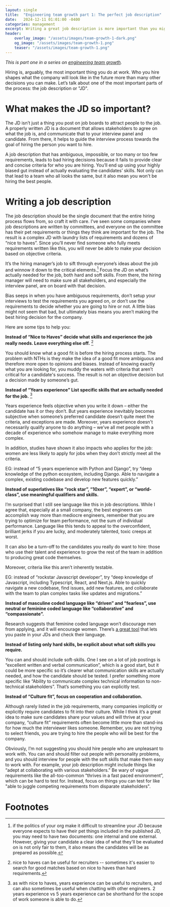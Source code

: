 ```yaml
---
layout: single
title:  "Engineering team growth part 1: The perfect job description"
date:   2024-12-11 01:01:00 -0400
categories: management
excerpt: Writing a great job description is more important than you might think when it comes to hiring great talent. Learn why that is, and how to create one.
header:
    overlay_image: "/assets/images/team-growth-1-dark.png"
    og_image: "/assets/images/team-growth-1.png"
    teaser: "/assets/images/team-growth-1.png"
---
```

*This is part one in a series on [engineering team growth](/series/engineering-team-growth/).*

Hiring is, arguably, the most important thing you do at work. Who you hire shapes what the company will look like in the future more than many other decisions you can make. Let’s talk about one of the most important parts of the process: the job description or "JD".

# What makes the JD so important?
The JD isn’t just a thing you post on job boards to attract people to the job. A properly written JD is a document that allows stakeholders to agree on what the job is, and communicate that to your interview panel and candidate. From there, it helps to guide the interview process towards the goal of hiring the person you want to hire.

A job description that has ambiguous, impossible, or too many or too few requirements, leads to bad hiring decisions because it fails to provide clear and concise criteria for who you are hiring. You’ll end up using your highly biased gut instead of actually evaluating the candidates’ skills. Not only can that lead to a team who all looks the same, but it also mean you won't be hiring the best people.

# Writing a job description
The job description should be the single document that the entire hiring process flows from, so craft it with care. I’ve seen some companies where job descriptions are written by committees, and everyone on the committee has their pet requirements or things they think are important for the job. The result is a complex JD with laundry lists of requirements and dozens of “nice to haves”. Since you’ll never find someone who fully meets requirements written like this, you will never be able to make your decision based on objective criteria.

It’s the hiring manager’s job to sift through everyone’s ideas about the job and winnow it down to the critical elements.[^one-document] Focus the JD on what’s actually needed for the job, both hard and soft skills. From there, the hiring manager will need to make sure all stakeholders, and especially the interview panel, are on board with that decision.

Bias seeps in when you have ambiguous requirements, don’t setup your interviews to test the requirements you agreed on, or don’t use the requirements to decide whether you are going to hire or not. A little bias might not seem that bad, but ultimately bias means you aren’t making the best hiring decision for the company.

Here are some tips to help you:

**Instead of “Nice to Haves” decide what skills and experience the job really needs. Leave everything else off.** [^nth]

You should know what a good fit is before the hiring process starts. The problem with NTHs is they make the idea of a good fit more ambiguous and therefore more open to opinions and biases. Instead of knowing exactly what you are looking for, you muddy the waters with criteria that aren’t critical for a candidate's success. The result is not an objective decision but a decision made by someone’s gut. 

**Instead of “Years experience” List specific skills that are actually needed for the job.** [^ye]

Years experience feels objective when you write it down – either the candidate has it or they don’t. But years experience inevitably becomes subjective when someone’s preferred candidate doesn’t quite meet the criteria, and exceptions are made. Moreover, years experience doesn't necessarily qualify anyone to do anything – we’ve all met people with a decade of experience who somehow manage to make everything more complex.

In addition, studies have shown it also impacts who applies for the job: women are less likely to apply for jobs when they don’t strictly meet all the criteria.

EG: instead of “5 years experience with Python and Django”, try “deep knowledge of the python ecosystem, including Django. Able to navigate a complex, existing codebase and develop new features quickly.”

**Instead of superlatives like “rock star”, “10xer”, “expert”, or “world-class”, use meaningful qualifiers and skills.**

I’m surprised that I still see language like this in job descriptions. While I agree that, especially at a small company, the best engineers can accomplish way more than mediocre engineers, remember that you are trying to optimize for team performance, not the sum of individual performance. Language like this tends to appeal to the overconfident, brilliant jerks if you are lucky, and moderately talented, toxic creeps at worst.

It can also be a turn-off to the candidates you really do want to hire: those who use their talent and experience to grow the rest of the team in addition to producing great code themselves.

Moreover, criteria like this aren’t inherently testable.

EG: instead of “rockstar Javascript developer”, try “deep knowledge of Javascript, including Typescript, React, and Next.js. Able to quickly navigate a new codebase, find issues, add new features, and collaborate with the team to plan complex tasks like updates and migrations.”

**Instead of masculine coded language like “driven” and “fearless”, use neutral or feminine coded language like “collaborative” and “compassionate”.**

Research suggests that feminine coded language won’t discourage men from applying, and it will encourage women. There’s [a great tool](https://gender-decoder.katmatfield.com/about) that lets you paste in your JDs and check their language.

**Instead of listing only hard skills, be explicit about what soft skills you require.**

You can and should include soft-skills. One I see on a lot of job postings is “excellent written and verbal communication”, which is a good start, but it could be more specific so it’s clearer what communication skills are actually needed, and how the candidate should be tested. I prefer something more specific like “Ability to communicate complex technical information to non-technical stakeholders”. That’s something you can explicitly test.

**Instead of “Culture fit”, focus on cooperation and collaboration.**

Although rarely listed in the job requirements, many companies implicitly or explicitly require candidates to fit into their culture. While I think it’s a great idea to make sure candidates share your values and will thrive at your company, “culture fit” requirements often become little more than stand-ins for how much the interviewer likes someone. Remember, you are not trying to select friends, you are trying to hire the people who will be best for the company.

Obviously, I’m not suggesting you should hire people who are unpleasant to work with. You can and should filter out people with personality problems, and you should interview for people with the soft skills that make them easy to work with. For example, your job description might include things like “adept at collaborating with various stakeholders.” Be wary of vague requirements like the all-too-common “thrives in a fast paced environment”, which can be hard to test for. Instead, focus on things you can test for like "able to juggle competing requirements from disparate stakeholders".

# Footnotes

[^one-document]: if the politics of your org make it difficult to streamline your JD because everyone expects to have their pet things included in the published JD, you may need to have two documents: one internal and one external. However, giving your candidate a clear idea of what they'll be evaluated on is not only fair to them, it also means the candidates will be as prepared as possible.

[^nth]: nice to haves can be useful for recruiters -- sometimes it's easier to search for good matches based on nice to haves than hard requirements.

[^ye]: as with nice to haves, years experience can be useful to recruiters, and can also sometimes be useful when chatting with other engineers. 2 years experience vs 5 years experience can be shorthand for the scope of work someone is able to do.